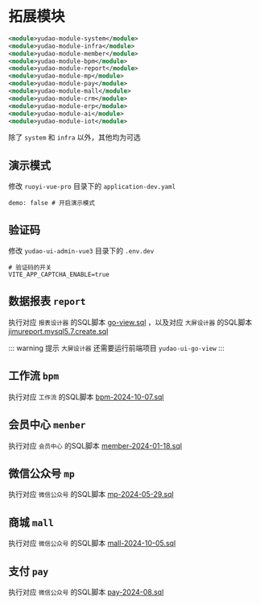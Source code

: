 # 拓展模块
``` xml
<module>yudao-module-system</module>
<module>yudao-module-infra</module>
<module>yudao-module-member</module>
<module>yudao-module-bpm</module>
<module>yudao-module-report</module>
<module>yudao-module-mp</module>
<module>yudao-module-pay</module>
<module>yudao-module-mall</module>
<module>yudao-module-crm</module>
<module>yudao-module-erp</module>
<module>yudao-module-ai</module>
<module>yudao-module-iot</module>
```
除了 `system` 和 `infra` 以外，其他均为可选

## 演示模式

修改 `ruoyi-vue-pro` 目录下的 `application-dev.yaml` 

```
demo: false # 开启演示模式
```

## 验证码

修改 `yudao-ui-admin-vue3` 目录下的 `.env.dev` 

```
# 验证码的开关
VITE_APP_CAPTCHA_ENABLE=true
```

## 数据报表 `report`

执行对应 `报表设计器` 的SQL脚本 [go-view.sql](/sql/report/go-view.sql) ，以及对应 `大屏设计器` 的SQL脚本 [jimureport.mysql5.7.create.sql](/sql/report/jimureport.mysql5.7.create.sql) 
 
::: warning 提示
`大屏设计器` 还需要运行前端项目 `yudao-ui-go-view`
:::

## 工作流 `bpm`

执行对应 `工作流` 的SQL脚本 [bpm-2024-10-07.sql](/sql/bpm/bpm-2024-10-07.sql)

## 会员中心 `menber`

执行对应 `会员中心` 的SQL脚本 [member-2024-01-18.sql](/sql/member/member-2024-01-18.sql)

## 微信公众号 `mp`

执行对应 `微信公众号` 的SQL脚本 [mp-2024-05-29.sql](/sql/mp/mp-2024-05-29.sql)

## 商城 `mall`

执行对应 `微信公众号` 的SQL脚本 [mall-2024-10-05.sql](/sql/mall/mall-2024-10-05.sql)

## 支付 `pay`

执行对应 `微信公众号` 的SQL脚本 [pay-2024-08.sql](/sql/pay/pay-2024-08.sql)
